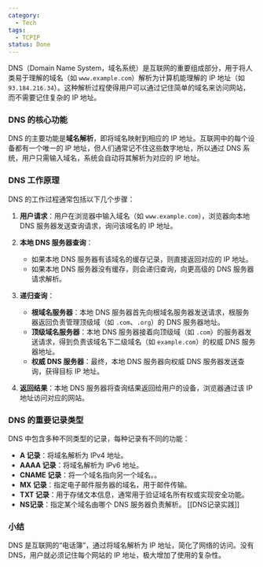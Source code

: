 ```yaml
---
category:
  - Tech
tags:
  - TCPIP
status: Done
---
```


DNS（Domain Name System，域名系统）是互联网的重要组成部分，用于将人类易于理解的域名（如 `www.example.com`）解析为计算机能理解的 IP 地址（如 `93.184.216.34`）。这种解析过程使得用户可以通过记住简单的域名来访问网站，而不需要记住复杂的 IP 地址。

### DNS 的核心功能
DNS 的主要功能是**域名解析**，即将域名映射到相应的 IP 地址。互联网中的每个设备都有一个唯一的 IP 地址，但人们通常记不住这些数字地址，所以通过 DNS 系统，用户只需输入域名，系统会自动将其解析为对应的 IP 地址。

### DNS 工作原理
DNS 的工作过程通常包括以下几个步骤：

1. **用户请求**：用户在浏览器中输入域名（如 `www.example.com`），浏览器向本地 DNS 服务器发送查询请求，询问该域名的 IP 地址。
   
2. **本地 DNS 服务器查询**：
   - 如果本地 DNS 服务器有该域名的缓存记录，则直接返回对应的 IP 地址。
   - 如果本地 DNS 服务器没有缓存，则会递归查询，向更高级的 DNS 服务器请求解析。

3. **递归查询**：
   - **根域名服务器**：本地 DNS 服务器首先向根域名服务器发送请求，根服务器返回负责管理顶级域（如 `.com`、`.org`）的 DNS 服务器地址。
   - **顶级域名服务器**：本地 DNS 服务器接着向顶级域（如 `.com`）的服务器发送请求，得到负责该域名下二级域名（如 `example.com`）的权威 DNS 服务器地址。
   - **权威 DNS 服务器**：最终，本地 DNS 服务器向权威 DNS 服务器发送查询，获得目标 IP 地址。

4. **返回结果**：本地 DNS 服务器将查询结果返回给用户的设备，浏览器通过该 IP 地址访问对应的网站。
### DNS 的重要记录类型
DNS 中包含多种不同类型的记录，每种记录有不同的功能：

- **A 记录**：将域名解析为 IPv4 地址。
- **AAAA 记录**：将域名解析为 IPv6 地址。
- **CNAME 记录**：将一个域名指向另一个域名。。
- **MX 记录**：指定电子邮件服务器的域名，用于邮件传输。
- **TXT 记录**：用于存储文本信息，通常用于验证域名所有权或实现安全功能。
- **NS记录**：指定某个域名由哪个 DNS 服务器负责解析。
[[DNS记录实践]]
### 小结
DNS 是互联网的“电话簿”，通过将域名解析为 IP 地址，简化了网络的访问。没有 DNS，用户就必须记住每个网站的 IP 地址，极大增加了使用的复杂性。